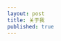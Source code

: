 ```yaml
---
layout: post
title: 关于我
published: true
---
```

<div id="github">
    <div data-height="150" data-width="100%" data-github="and1coder" class="github-card"></div>
    <script src="http://lab.lepture.com/github-cards/widget.js"></script>
</div>